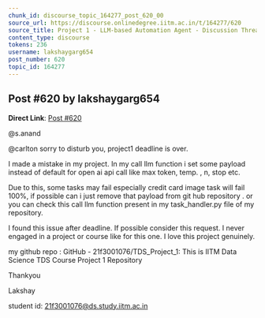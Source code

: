 ```yaml
---
chunk_id: discourse_topic_164277_post_620_00
source_url: https://discourse.onlinedegree.iitm.ac.in/t/164277/620
source_title: Project 1 - LLM-based Automation Agent - Discussion Thread [TDS Jan 2025]
content_type: discourse
tokens: 236
username: lakshaygarg654
post_number: 620
topic_id: 164277
---
```


## Post #620 by lakshaygarg654

**Direct Link**: [Post #620](https://discourse.onlinedegree.iitm.ac.in/t/164277/620)

@s.anand

@carlton sorry to disturb you, project1 deadline is over.

I made a mistake in my project. In my call llm function i set some payload instead of default for open ai api call like max token, temp. , n, stop etc.

Due to this, some tasks may fail especially credit card image task will fail 100%, if possible can i just remove that payload from git hub repository . or you can check this call llm function present in my task_handler.py file of my repository.

I found this issue after deadline. If possible consider this request. I never engaged in a project or course like for this one. I love this project genuinely.

my github repo : GitHub - 21f3001076/TDS_Project_1: This is IITM Data Science TDS Course Project 1 Repository

Thankyou

Lakshay

student id: 21f3001076@ds.study.iitm.ac.in
